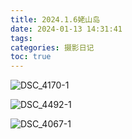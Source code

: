 ```yaml
---
title: 2024.1.6姥山岛
date: 2024-01-13 14:31:41
tags:
categories: 摄影日记
toc: true
---
```


![DSC_4170-1](http://wochaoaidahaide.oss-cn-beijing.aliyuncs.com/img/DSC_4170-1.jpg)

![DSC_4492-1](http://wochaoaidahaide.oss-cn-beijing.aliyuncs.com/img/DSC_4492-1.jpg)

![DSC_4067-1](http://wochaoaidahaide.oss-cn-beijing.aliyuncs.com/img/DSC_4067-1.jpg)
